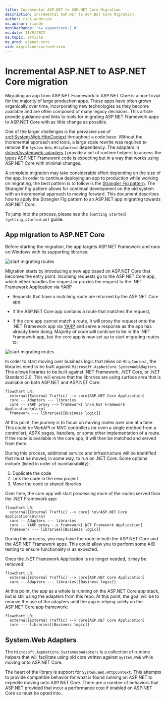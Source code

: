 ```yaml
---
title: Incremental ASP.NET to ASP.NET Core Migration
description: Incremental ASP.NET to ASP.NET Core Migration
author: rick-anderson
ms.author: riande
monikerRange: '>= aspnetcore-1.0'
ms.date: 11/9/2022
ms.topic: article
ms.prod: aspnet-core
uid: migration/inc/overview
---
```


# Incremental ASP.NET to ASP.NET Core migration

Migrating an app from ASP.NET Framework to ASP.NET Core is a non-trivial for the majority of large production apps. These apps have often grown organically over time, incorporating new technologies as they become available and are often composed of many legacy decisions. This article provide guidance and links to tools for migrating ASP.NET Framework apps to ASP.NET Core with as little change as possible.

One of the larger challenges is the pervasive use of <xref:System.Web.HttpContext> throughout a code base. Without the incremental approach and tools, a large scale rewrite was required to remove the `System.Web.HttpContext` dependency. The adapters in [dotnet/systemweb-adapters](https://github.com/dotnet/systemweb-adapters)
] provide a set of runtime helpers to access the types ASP.NET Framework code is expecting but in a way that works using ASP.NET Core with minimal changes.

A complete migration may take considerable effort depending on the size of the app. In order to continue deploying an app to production while working on migrating, the best pattern is to follow is the [Strangler Fig pattern](/azure/architecture/patterns/strangler-fig). The Strangler Fig pattern allows for continual development on the old system with an incremental approach to moving forward. This document describes how to apply the Strangler Fig pattern to an ASP.NET app migrating towards ASP.NET Core.

To jump into the process, please see the `[Getting Started](getting_started.md)` guide.

## App migration to ASP.NET Core

Before starting the migration, the app targets ASP.NET Framework and runs on Windows with its supporting libraries:

![start migrating routes](~/migration/inc/overview/static/1.png)

Migration starts by introducing a new app based on ASP.NET Core that becomes the entry point. Incoming requests go to the ASP.NET Core app, which either handles the request or proxies the request to the .NET Framework Application via [YARP](https://microsoft.github.io/reverse-proxy/)

* Requests that have a matching route are returned by the ASP.NET Core app.
* If the ASP.NET Core app contains a route that matches the request, 

* If the core app cannot match a route, it will proxy the request onto the .NET Framework app via [YARP](https://microsoft.github.io/reverse-proxy/) and serve a response as the app has already been doing. Majority of code will continue to be in the .NET Framework app, but the core app is now set up to start migrating routes to:

![start migrating routes](~/migration/inc/overview/static/nop.png)

In order to start moving over business logic that relies on `HttpContext`, the libraries need to be built against `Microsoft.AspNetCore.SystemWebAdapters`. This allows libraries to be built against .NET Framework, .NET Core, or .NET Standard 2.0. This will ensure that the libraries are using surface area that is available on both ASP.NET and ASP.NET Core:

```mermaid
flowchart LR;
  external[External Traffic] --> core[ASP.NET Core Application]
  core -- Adapters --- libraries
  core -- YARP proxy --> framework[ \n\n.NET Framework Application\n\n\n]
  framework --- libraries[[Business logic]]
```

At this point, the journey is to focus on moving routes over one at a time. This could be WebAPI or MVC controllers (or even a single method from a controller), ASPX pages, handlers, or some other implementation of a route. If the route is available in the core app, it will then be matched and served from there.

During this process, additional service and infrastructure will be identified that must be moved, in some way, to run on .NET Core. Some options include (listed in order of maintainability):

1. Duplicate the code
2. Link the code in the new project
3. Move the code to shared libraries

Over time, the core app will start processing more of the routes served than the .NET Framework app:

```mermaid
flowchart LR;
  external[External Traffic] --> core[ \n\nASP.NET Core Application\n\n\n]
  core -- Adapters --- libraries
  core -- YARP proxy --> framework[.NET Framework Application]
  framework --- libraries[[Business logic]]
```

During this process, you may have the route in both the ASP.NET Core and the ASP.NET Framework apps. This could allow you to perform some A/B testing to ensure functionality is as expected.

Once the .NET Framework Application is no longer needed, it may be removed:

```mermaid
flowchart LR;
  external[External Traffic] --> core[ASP.NET Core Application]
  core -- Adapters --- libraries[[Business logic]]
```

At this point, the app as a whole is running on the ASP.NET Core app stack, but is still using the adapters from this repo. At this point, the goal will be to remove the use of the adapters until the app is relying solely on the ASP.NET Core app framework:

```mermaid
flowchart LR;
  external[External Traffic] --> core[ASP.NET Core Application]
  core --- libraries[[Business logic]]
```

## System.Web Adapters

The `Microsoft.AspNetCore.SystemWebAdapters` is a collection of runtime helpers that will facilitate using old core written against `System.Web` while moving onto ASP.NET Core.

The heart of the library is support for `System.Web.HttpContext`. This attempts to provide compatible behavior for what is found running on ASP.NET to expedite moving onto ASP.NET Core. There are a number of behaviors that ASP.NET provided that incur a performance cost if enabled on ASP.NET Core so must be opted into.
<!--
For examples of scenarios where this is useful, see [here](adapters.md).

For guidance around usage, please see [here](usage_guidance.md).
-->